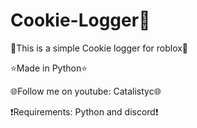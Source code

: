 # Cookie-Logger🍪
💎This is a simple Cookie logger for roblox💎

⭐Made in Python⭐

🌐Follow me on youtube: Catalistyc🌐

❗Requirements: Python and discord❗
